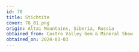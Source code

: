 ```yaml
---
id: 78
title: Stichtite
cover: 78_01.png
origin: Altai Mountains, Siberia, Russia
obtained_from: Castro Valley Gem & Mineral Show
obtained_on: 2024-03-03
---
```

